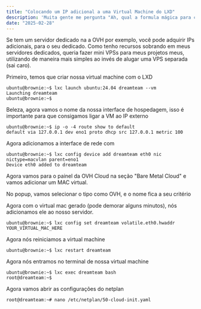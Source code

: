 ```yaml
---
title: "Colocando um IP adicional a uma Virtual Machine do LXD"
description: 'Muita gente me pergunta "Ah, qual a formula mágica para crescer um bot?", "Como surgiu a ideia de fazer bot", então reduzi tudo a este único post.'
date: "2025-02-28"
---
```


Se tem um servidor dedicado na a OVH por exemplo, você pode adquirir IPs adicionais, para o seu dedicado. Como tenho recursos sobrando em meus servidores dedicados, queria fazer mini VPSs para meus projetos meus, utilizando de maneira mais simples ao invés de alugar uma VPS separada (sai caro).

Primeiro, temos que criar nossa virtual machine com o LXD

```
ubuntu@brownie:~$ lxc launch ubuntu:24.04 dreamteam --vm
Launching dreamteam
ubuntu@brownie:~$
```

Beleza, agora vamos o nome da nossa interface de hospedagem, isso é importante para que consigamos ligar a VM ao IP externo

```
ubuntu@brownie:~$ ip -o -4 route show to default
default via 127.0.0.1 dev eno1 proto dhcp src 127.0.0.1 metric 100
```

Agora adicionamos a interface de rede com

```
ubuntu@brownie:~$ lxc config device add dreamteam eth0 nic nictype=macvlan parent=eno1
Device eth0 added to dreamteam
```

Agora vamos para o painel da OVH Cloud na seção "Bare Metal Cloud" e vamos adicionar um MAC virtual.

No popup, vamos selecionar o tipo como OVH, e o nome fica a seu critério

Agora com o virtual mac gerado (pode demorar alguns minutos), nós adicionamos ele ao nosso servidor.

```
ubuntu@brownie:~$ lxc config set dreamteam volatile.eth0.hwaddr YOUR_VIRTUAL_MAC_HERE
```

Agora nós reiniciamos a virtual machine

```
ubuntu@brownie:~$ lxc restart dreamteam
```

Agora nós entramos no terminal de nossa virtual machine

```
ubuntu@brownie:~$ lxc exec dreamteam bash
root@dreamteam:~$ 
```

Agora vamos abrir as configurações do netplan

```
root@dreamteam:~# nano /etc/netplan/50-cloud-init.yaml
```